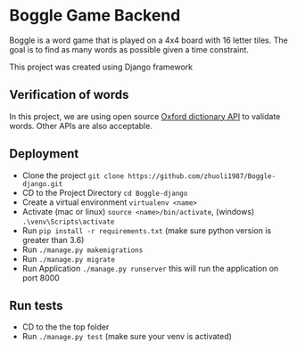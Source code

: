 # Boggle Game Backend
Boggle is a word game that is played on a 4x4 board with 16 letter tiles. 
The goal is to find as many words as possible given a time constraint.  

This project was created using Django framework

## Verification of words

In this project, we are using open source [Oxford dictionary API](https://developer.oxforddictionaries.com/) to 
validate words. Other APIs are also acceptable.

## Deployment

- Clone the project `git clone https://github.com/zhuoli1987/Boggle-django.git`
- CD to the Project Directory `cd Boggle-django`
- Create a virtual environment `virtualenv <name>`
- Activate (mac or linux) `source <name>/bin/activate`, (windows) `.\venv\Scripts\activate`
- Run `pip install -r requirements.txt` (make sure python version is greater than 3.6)
- Run `./manage.py makemigrations`
- Run `./manage.py migrate`
- Run Application `./manage.py runserver` this will run the application on port 8000

## Run tests

- CD to the the top folder
- Run `./manage.py test` (make sure your venv is activated)


